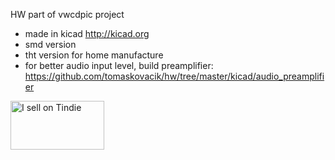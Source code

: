 HW part of vwcdpic project

- made in kicad http://kicad.org
- smd version
- tht version for home manufacture
- for better audio input level, build preamplifier: https://github.com/tomaskovacik/hw/tree/master/kicad/audio_preamplifier



<a href="https://www.tindie.com/stores/tomaskovacik/?ref=offsite_badges&utm_source=sellers_tomaskovacik&utm_medium=badges&utm_campaign=badge_medium"><img src="https://d2ss6ovg47m0r5.cloudfront.net/badges/tindie-mediums.png" alt="I sell on Tindie" width="150" height="78"></a>


